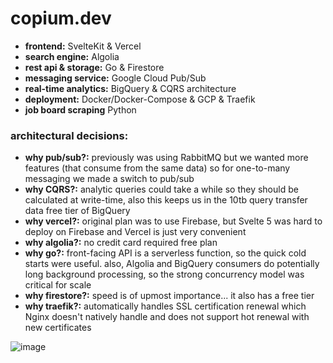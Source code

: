 # copium.dev
- **frontend:** SvelteKit & Vercel
- **search engine:** Algolia
- **rest api & storage:** Go & Firestore
- **messaging service:** Google Cloud Pub/Sub
- **real-time analytics:** BigQuery & CQRS architecture
- **deployment:** Docker/Docker-Compose & GCP & Traefik
- **job board scraping** Python

### architectural decisions:
- **why pub/sub?:** previously was using RabbitMQ but we wanted more features (that consume from the same data) so for one-to-many messaging we made a switch to pub/sub
- **why CQRS?:** analytic queries could take a while so they should be calculated at write-time, also this keeps us in the 10tb query transfer data free tier of BigQuery
- **why vercel?:** original plan was to use Firebase, but Svelte 5 was hard to deploy on Firebase and Vercel is just very convenient
- **why algolia?:** no credit card required free plan
- **why go?:** front-facing API is a serverless function, so the quick cold starts were useful. also, Algolia and BigQuery consumers do potentially long background processing, so the strong concurrency model was critical for scale
- **why firestore?:** speed is of upmost importance... it also has a free tier
- **why traefik?:** automatically handles SSL certification renewal which Nginx doesn't natively handle and does not support hot renewal with new certificates

![image](https://github.com/user-attachments/assets/00d6cae3-ad86-4309-81bb-aed255f56ecb)
